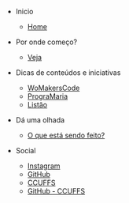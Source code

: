 - Inicio
    - [Home]()
- Por onde começo?
    - [Veja](veja.md)

- Dicas de conteúdos e iniciativas
    - [WoMakersCode](womakers.md)
    - [PrograMaria](programaria.md)
    - [Listão](lista-projetos.md)
- Dá uma olhada
    - [O que está sendo feito?](oq-esta-sendo-feito.md)
- Social
    - [Instagram]()
    - [GitHub]()
    - [CCUFFS]()
    - [GitHub - CCUFFS]()